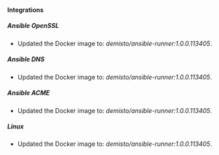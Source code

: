 
#### Integrations

##### Ansible OpenSSL

- Updated the Docker image to: *demisto/ansible-runner:1.0.0.113405*.
##### Ansible DNS

- Updated the Docker image to: *demisto/ansible-runner:1.0.0.113405*.
##### Ansible ACME

- Updated the Docker image to: *demisto/ansible-runner:1.0.0.113405*.
##### Linux

- Updated the Docker image to: *demisto/ansible-runner:1.0.0.113405*.
